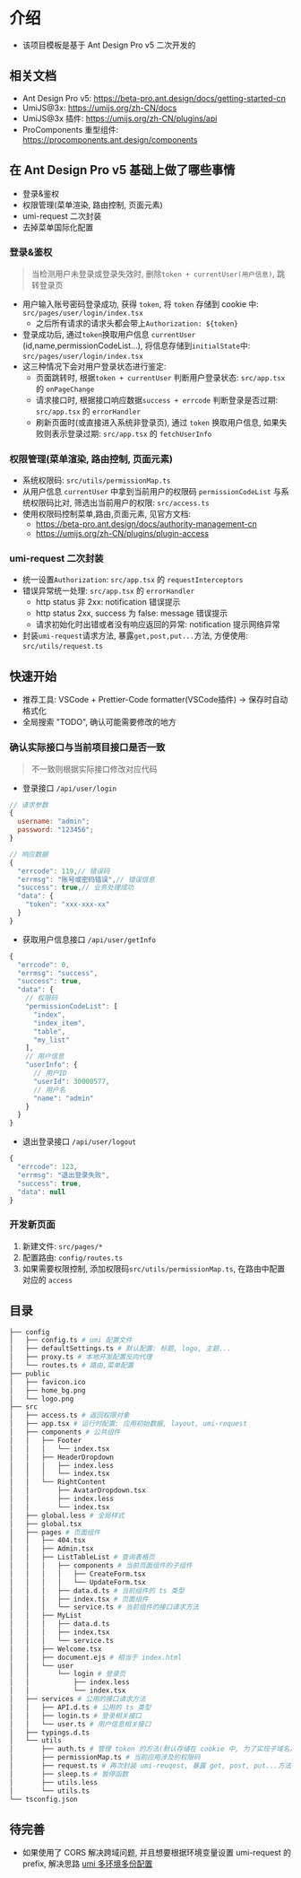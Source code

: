 # 介绍

- 该项目模板是基于 Ant Design Pro v5 二次开发的
  
## 相关文档

- Ant Design Pro v5: https://beta-pro.ant.design/docs/getting-started-cn
- UmiJS@3x: https://umijs.org/zh-CN/docs
- UmiJS@3x 插件: https://umijs.org/zh-CN/plugins/api
- ProComponents 重型组件: https://procomponents.ant.design/components

## 在 Ant Design Pro v5 基础上做了哪些事情

- 登录&鉴权
- 权限管理(菜单渲染, 路由控制, 页面元素)
- umi-request 二次封装
- 去掉菜单国际化配置

### 登录&鉴权

> 当检测用户未登录或登录失效时, 删除`token + currentUser(用户信息)`, 跳转登录页

- 用户输入账号密码登录成功, 获得 `token`, 将 `token` 存储到 cookie 中: `src/pages/user/login/index.tsx`
  - 之后所有请求的请求头都会带上`Authorization: ${token}`
- 登录成功后, 通过`token`换取用户信息 `currentUser` (id,name,permissionCodeList...), 将信息存储到`initialState`中: `src/pages/user/login/index.tsx`
- 这三种情况下会对用户登录状态进行鉴定:
  - 页面跳转时, 根据`token + currentUser` 判断用户登录状态: `src/app.tsx` 的 `onPageChange`
  - 请求接口时, 根据接口响应数据`success + errcode` 判断登录是否过期: `src/app.tsx` 的 `errorHandler`
  - 刷新页面时(或直接进入系统非登录页), 通过 `token` 换取用户信息, 如果失败则表示登录过期: `src/app.tsx` 的 `fetchUserInfo`

### 权限管理(菜单渲染, 路由控制, 页面元素)

- 系统权限码: `src/utils/permissionMap.ts`
- 从用户信息 `currentUser` 中拿到当前用户的权限码 `permissionCodeList` 与系统权限码比对, 筛选出当前用户的权限: `src/access.ts`
- 使用权限码控制菜单,路由,页面元素, 见官方文档: 
  - https://beta-pro.ant.design/docs/authority-management-cn
  - https://umijs.org/zh-CN/plugins/plugin-access

### umi-request 二次封装

- 统一设置`Authorization`: `src/app.tsx` 的 `requestInterceptors`
- 错误异常统一处理: `src/app.tsx` 的 `errorHandler`
  - http status 非 2xx: notification 错误提示
  - http status 2xx, success 为 false: message 错误提示
  - 请求初始化时出错或者没有响应返回的异常: notification 提示网络异常
- 封装`umi-request`请求方法, 暴露`get,post,put...`方法, 方便使用: `src/utils/request.ts`

## 快速开始

- 推荐工具: VSCode + Prettier-Code formatter(VSCode插件) -> 保存时自动格式化
- 全局搜索 "TODO", 确认可能需要修改的地方

### 确认实际接口与当前项目接口是否一致

> 不一致则根据实际接口修改对应代码

- 登录接口 `/api/user/login`

```js
// 请求参数
{
  username: "admin";
  password: "123456";
}

// 响应数据
{
  "errcode": 119,// 错误码
  "errmsg": "账号或密码错误",// 错误信息
  "success": true,// 业务处理成功
  "data": {
    "token": "xxx-xxx-xx"
  }
}
```

- 获取用户信息接口 `/api/user/getInfo`

```js
{
  "errcode": 0,
  "errmsg": "success",
  "success": true,
  "data": {
    // 权限码
    "permissionCodeList": [
      "index",
      "index_item",
      "table",
      "my_list"
    ],
    // 用户信息
    "userInfo": {
      // 用户ID
      "userId": 30000577,
      // 用户名
      "name": "admin"
    }
  }
}
```

- 退出登录接口 `/api/user/logout`

```js
{
  "errcode": 123,
  "errmsg": "退出登录失败",
  "success": true,
  "data": null
}
```

### 开发新页面

1. 新建文件: `src/pages/*`
2. 配置路由: `config/routes.ts`
3. 如果需要权限控制, 添加权限码`src/utils/permissionMap.ts`, 在路由中配置对应的 `access`

## 目录

```bash
├── config
│   ├── config.ts # umi 配置文件
│   ├── defaultSettings.ts # 默认配置: 标题, logo, 主题...
│   ├── proxy.ts # 本地开发配置反向代理
│   └── routes.ts # 路由,菜单配置
├── public
│   ├── favicon.ico
│   ├── home_bg.png
│   └── logo.png
├── src
│   ├── access.ts # 返回权限对象
│   ├── app.tsx # 运行时配置: 应用初始数据, layout, umi-request
│   ├── components # 公共组件
│   │   ├── Footer
│   │   │   └── index.tsx
│   │   ├── HeaderDropdown
│   │   │   ├── index.less
│   │   │   └── index.tsx
│   │   └── RightContent
│   │       ├── AvatarDropdown.tsx
│   │       ├── index.less
│   │       └── index.tsx
│   ├── global.less # 全局样式
│   ├── global.tsx
│   ├── pages # 页面组件
│   │   ├── 404.tsx
│   │   ├── Admin.tsx
│   │   ├── ListTableList # 查询表格页
│   │   │   ├── components # 当前页面组件的子组件
│   │   │   │   ├── CreateForm.tsx
│   │   │   │   └── UpdateForm.tsx
│   │   │   ├── data.d.ts # 当前组件的 ts 类型
│   │   │   ├── index.tsx # 页面组件
│   │   │   └── service.ts # 当前组件的接口请求方法
│   │   ├── MyList
│   │   │   ├── data.d.ts
│   │   │   ├── index.tsx
│   │   │   └── service.ts
│   │   ├── Welcome.tsx
│   │   ├── document.ejs # 相当于 index.html
│   │   └── user
│   │       └── login # 登录页
│   │           ├── index.less
│   │           └── index.tsx
│   ├── services # 公用的接口请求方法
│   │   ├── API.d.ts # 公用的 ts 类型
│   │   ├── login.ts # 登录相关接口
│   │   └── user.ts # 用户信息相关接口
│   ├── typings.d.ts
│   └── utils
│       ├── auth.ts # 管理 token 的方法(默认存储在 cookie 中, 为了实现子域名之间共享登录状态, 可改为 localStorage)
│       ├── permissionMap.ts # 当前应用涉及的权限码
│       ├── request.ts # 再次封装 umi-reuqest, 暴露 get, post, put...方法
│       ├── sleep.ts # 暂停函数
│       ├── utils.less
│       └── utils.ts
└── tsconfig.json
```

## 待完善

- 如果使用了 CORS 解决跨域问题, 并且想要根据环境变量设置 umi-request 的 prefix, 解决思路 [umi 多环境多份配置](https://umijs.org/zh-CN/docs/config#%E5%A4%9A%E7%8E%AF%E5%A2%83%E5%A4%9A%E4%BB%BD%E9%85%8D%E7%BD%AE)

